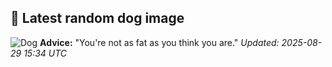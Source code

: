 ## 🐶 Latest random dog image
![Dog](https://images.dog.ceo/breeds/mastiff-indian/Indian_Mastiff.jpg)
**Advice:** "You're not as fat as you think you are."
*Updated: 2025-08-29 15:34 UTC*
